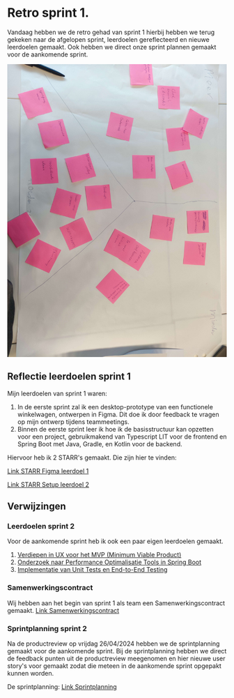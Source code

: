 # Retro sprint 1.

Vandaag hebben we de retro gehad van sprint 1 hierbij hebben we terug gekeken naar de afgelopen sprint,
leerdoelen gereflecteerd en nieuwe leerdoelen gemaakt. Ook hebben we direct onze sprint plannen gemaakt voor
de aankomende sprint.

![Retro Afbeelding](image/retro-card.jpg)

## Reflectie leerdoelen sprint 1

Mijn leerdoelen van sprint 1 waren:

1. In de eerste sprint zal ik een desktop-prototype van een functionele winkelwagen, ontwerpen in Figma. Dit
   doe ik door feedback te vragen op mijn ontwerp tijdens teammeetings.
2. Binnen de eerste sprint leer ik hoe ik de basisstructuur kan opzetten voor een project,
   gebruikmakend van Typescript LIT voor de frontend en Spring Boot met Java, Gradle, en Kotlin voor de
   backend.

Hiervoor heb ik 2 STARR's gemaakt. Die zijn hier te vinden:

[Link STARR Figma leerdoel 1]()

[Link STARR Setup leerdoel 2]()

## Verwijzingen

### Leerdoelen sprint 2
Voor de aankomende sprint heb ik ook een paar eigen leerdoelen gemaakt.
1. [Verdiepen in UX voor het MVP (Minimum Viable Product)](https://gitlab.fdmci.hva.nl/propedeuse-hbo-ict/onderwijs/2023-2024/out-b-se-bim/blok-4/caaruujuuwoo65/-/issues/116)
2. [Onderzoek naar Performance Optimalisatie Tools in Spring Boot](https://gitlab.fdmci.hva.nl/propedeuse-hbo-ict/onderwijs/2023-2024/out-b-se-bim/blok-4/caaruujuuwoo65/-/issues/117)
3. [Implementatie van Unit Tests en End-to-End Testing](https://gitlab.fdmci.hva.nl/propedeuse-hbo-ict/onderwijs/2023-2024/out-b-se-bim/blok-4/caaruujuuwoo65/-/issues/118)

### Samenwerkingscontract

Wij hebben aan het begin van sprint 1 als team een Samenwerkingscontract gemaakt.
[Link Samenwerkingscontract](https://caaruujuuwoo65-propedeuse-hbo-ict-onderwijs-2023-856b9a79d9a1ec.dev.hihva.nl/teamfiles/samenwerkingscontract/)

### Sprintplanning sprint 2

Na de productreview op vrijdag 26/04/2024 hebben we de sprintplanning gemaakt voor de aankomende sprint.
Bij de sprintplanning hebben we direct de feedback punten uit de productreview meegenomen en hier nieuwe user
story's voor gemaakt zodat die meteen in de aankomende sprint opgepakt kunnen worden. 

De sprintplanning:
[Link Sprintplanning](https://gitlab.fdmci.hva.nl/propedeuse-hbo-ict/onderwijs/2023-2024/out-b-se-bim/blok-4/caaruujuuwoo65/-/milestones/2#tab-issues)